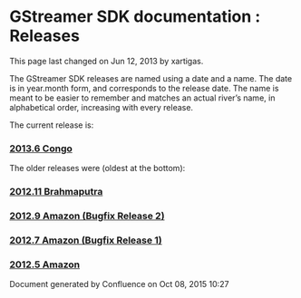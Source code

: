#  GStreamer SDK documentation : Releases 

This page last changed on Jun 12, 2013 by xartigas.

The GStreamer SDK releases are named using a date and a name. The date
is in year.month form, and corresponds to the release date. The name is
meant to be easier to remember and matches an actual river’s name, in
alphabetical order, increasing with every release.

The current release is:

### [2013.6 Congo](2013.6%2BCongo.html)

The older releases were (oldest at the
bottom):

### [2012.11 Brahmaputra](2012.11%2BBrahmaputra.html)

### [2012.9 Amazon (Bugfix Release 2)](2012.9%2BAmazon%2B%2528Bugfix%2BRelease%2B2%2529.html)

### [2012.7 Amazon (Bugfix Release 1)](2012.7%2BAmazon%2B%2528Bugfix%2BRelease%2B1%2529.html)

### [2012.5 Amazon](2012.5%2BAmazon.html)

Document generated by Confluence on Oct 08, 2015 10:27

